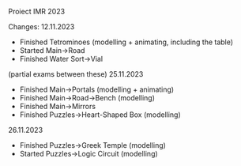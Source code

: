 Proiect IMR 2023

Changes:
12.11.2023
- Finished Tetrominoes (modelling + animating, including the table)
- Started Main->Road
- Finished Water Sort->Vial

(partial exams between these)
25.11.2023
- Finished Main->Portals (modelling + animating)
- Finished Main->Road->Bench (modelling)
- Finished Main->Mirrors
- Finished Puzzles->Heart-Shaped Box (modelling)

26.11.2023
- Finished Puzzles->Greek Temple (modelling)
- Started Puzzles->Logic Circuit (modelling)